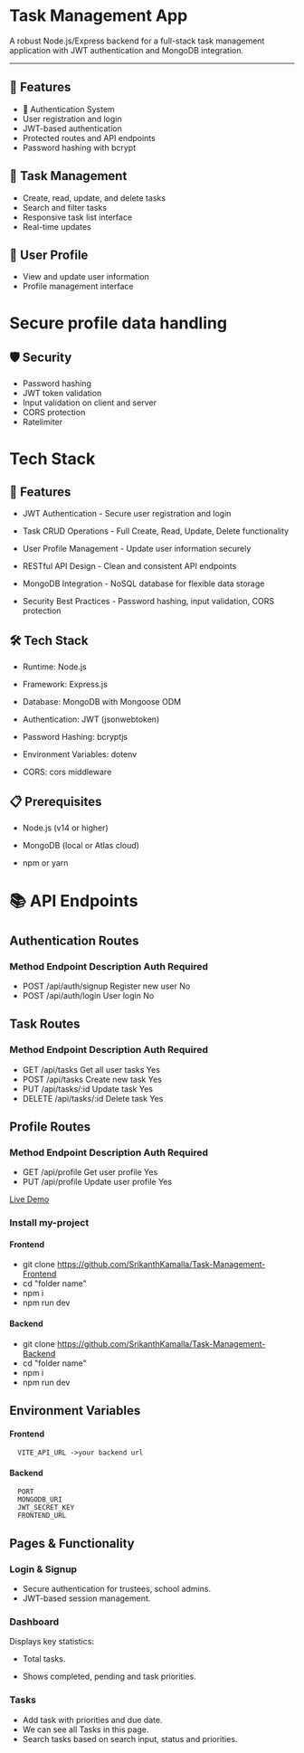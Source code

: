 

# Task Management App 
A robust Node.js/Express backend for a full-stack task management application with JWT authentication and MongoDB integration.

---

## 🚀 Features
- 🔐 Authentication System
- User registration and login
- JWT-based authentication
- Protected routes and API endpoints
- Password hashing with bcrypt

## 📝 Task Management
- Create, read, update, and delete tasks
- Search and filter tasks
- Responsive task list interface
- Real-time updates

## 👤 User Profile
- View and update user information
- Profile management interface

# Secure profile data handling

## 🛡️ Security
- Password hashing
- JWT token validation
- Input validation on client and server
- CORS protection
- Ratelimiter

# Tech Stack


## 🚀 Features
- JWT Authentication - Secure user registration and login

- Task CRUD Operations - Full Create, Read, Update, Delete functionality

- User Profile Management - Update user information securely

- RESTful API Design - Clean and consistent API endpoints

- MongoDB Integration - NoSQL database for flexible data storage

- Security Best Practices - Password hashing, input validation, CORS protection

## 🛠️ Tech Stack
- Runtime: Node.js

- Framework: Express.js

- Database: MongoDB with Mongoose ODM

- Authentication: JWT (jsonwebtoken)

- Password Hashing: bcryptjs

- Environment Variables: dotenv

- CORS: cors middleware

## 📋 Prerequisites
- Node.js (v14 or higher)

- MongoDB (local or Atlas cloud)

- npm or yarn


# 📚 API Endpoints
## Authentication Routes
### Method	Endpoint	Description	Auth Required
- POST	/api/auth/signup	Register new user	No
- POST	/api/auth/login	User login	No
## Task Routes
### Method	Endpoint	Description	Auth Required
- GET	/api/tasks	Get all user tasks	Yes
- POST	/api/tasks	Create new task	Yes
- PUT	/api/tasks/:id	Update task	Yes
- DELETE	/api/tasks/:id	Delete task	Yes
## Profile Routes
### Method	Endpoint	Description	Auth Required
- GET	/api/profile	Get user profile	Yes
- PUT	/api/profile	Update user profile	Yes

<a href="https://task-management-frontend-alpha-one.vercel.app/">Live Demo</a>


### Install my-project
#### Frontend
  - git clone https://github.com/SrikanthKamalla/Task-Management-Frontend
  - cd "folder name"
  - npm i
  - npm run dev

#### Backend
 - git clone https://github.com/SrikanthKamalla/Task-Management-Backend
  - cd "folder name"
  - npm i
  - npm run dev


## Environment Variables
#### Frontend
```
  VITE_API_URL ->your backend url 
```
#### Backend
```
  PORT
  MONGODB_URI
  JWT_SECRET_KEY
  FRONTEND_URL
```

## Pages & Functionality
### Login & Signup

- Secure authentication for trustees, school admins.
- JWT-based session management.

### Dashboard

Displays key statistics:

- Total tasks.

- Shows completed, pending and task priorities.


### Tasks

- Add task with priorities and due date.
- We can see all Tasks in this page.
- Search tasks based on search input, status and priorities.
